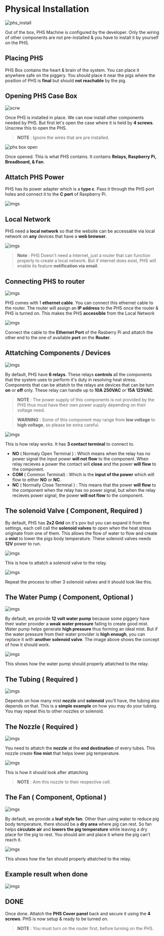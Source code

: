 # Physical Installation

![phs_install](_media/phs_install.png)

Out of the box, PHS Machine is configured by the developer. Only the wiring of other components are not pre-installed & you have to install it by yourself on the PHS.

## Placing PHS

PHS Box contains the heart & brain of the system. You can place it anywhere safe on the piggery. You should place it near the pigs where the position of PHS is **final** but should **not reachable** by the pig.

## Opening PHS Case Box

![scrw](_media/scrw.png)

Once PHS is installed in place. We can now install other components needed by PHS. But first let's open the case where it is held by **4 screws**. Unscrew this to open the PHS.

> **NOTE** : Ignore the wires that are pre installed.

![phs box open](_media/phs_box_open.png)

Once opened. This is what PHS contains. It contains **Relays, Raspberry Pi, Breadboard, & Fan**.

## Attatch PHS Power 

PHS has its power adapter which is a **type c**. Pass it through the PHS port holes and connect it to the **C port** of Raspberry Pi.

![imgs](_media/phs_power.png)

## Local Network 

PHS need a **local network** so that the website can be accessable via local network on **any** devices that have a **web browser**. 

![imgs](_media/network_topo.png)


> **Note** : PHS Doesn't need a Internet, just a router that can function properly to create a local network. But if internet does exist, PHS will enable its feature **notification via email**.

## Connecting PHS to router

![imgs](_media/catcable.png)

PHS comes with 1 **ethernet cable**. You can connect this ethernet cable to the router. The router will assign an **IP address** to the PHS once the router & PHS is turned on. This makes the PHS **accessible** from the Local Network

![imgs](_media/phs_ether.png)

Connect the cable to the **Ethernet Port** of the Rasberry Pi and attatch the other end to the one of available **port** on the **Router**.


## Attatching Components / Devices 

![imgs](_media/phs_relays.png)

By default, PHS have **6 relays**. These relays **controls** all the components that the system uses to perform it's duty in resolving heat stress. Components that can be attatch to the relays are devices that can be turn **on** or **off** only. These relay can handle up to **10A 250VAC** or **15A 125VAC**.


> **NOTE** : The power supply of this components is not provided by the PHS thus must have their own power supply depending on their voltage need.

> **WARNING** : Some of this component may range from **low voltage** to **high voltage**, so please be extra careful.

![imgs](_media/phs_relay_diag.png)

This is how relay works. It has **3 contact terminal** to connect to.

- **NO** ( Normaly Open Terminal ) : Which means when the relay has no power signal the input power **will not flow** to the component. When relay recieves a power the contact will **close** and the power **will flow** to the component.
- **COM** ( Common Terminal) : Which is the **input of the power** which will flow to either **NO** or **NC**.
- **NC** ( Normally Close Terminal ) : This means that the power **will flow** to the component when the relay has no power signal, but when the relay recieves power signal, the power **will not flow** to the component.

## The solenoid Valve ( Component, Required )

By default, PHS has **2x2 Grid** on it's pov but you can expand it from the settings, each cell call the **solenoid valves** to open when the heat stress originate from one of them. This allows the flow of water to flow and create a **mist** to lower the pigs body temperature. These solenoid valves needs **12V** power to run.

![imgs](_media/phs_solenoid_attatchment.png)

This is how to attatch a solenoid valve to the relay.

![imgs](_media/phs_solenoids.png)

Repeat the process to other 3 solenoid valves and it should look like this.

## The Water Pump ( Component, Optional )

![imgs](_media/phs_pump.png)

By default, we provide  **12 volt water pump** because some piggery have their water provider a **weak water pressure** failing to create good mist. Water pump helps generate **high pressure** thus forming an ideal mist. But if the water pressure from their water provider is **high enough**, you can replace it with **another solenoid valve**. The image above shows the concept of how it should work.

![imgs](_media/phs_relay_pump.png)

This shows how the water pump should properly attatched to the relay.

## The Tubing ( Required )

![imgs](_media/phs_tubing.png)

Depends on how many mist **nozzle** and **solenoid** you'll have, the tubing also depends on that. This is a **simple example** on how you may do your tubing. You may repeat this to other nozzles or solenoid.

## The Nozzle ( Required )

![imgs](_media/phs_nozzle.png)

You need to attatch the **nozzle** at the **end destination** of every tubes. This nozzle create **fine mist** that helps lower pig temperature.

![imgs](_media/phs_tubing_nozzle.png)

This is how it should look after attatching

> **NOTE** : Aim this nozzle to their respective cell.

## The Fan ( Component, Optional )

![imgs](_media/phs_fan.png)

By default, we provide a **leaf style fan**. Other than using water to reduce pig body temperature, there should be a **dry area** where pig can rest. So fan helps **circulate air** and **lowers the pig temperature** while leaving a dry place for the pig to rest. You should aim and place it where the pig can't reach it.


![imgs](_media/phs_relay_fan.png)

This shows how the fan should properly attatched to the relay.

## Example result when done

![imgs](_media/final_phs.png)

## DONE

Once done. Attatch the **PHS Cover panel** back and secure it using the **4 screws**. PHS is now setup & ready to be turned on.

> **NOTE** : You must turn on the router first, before turning on the PHS.
